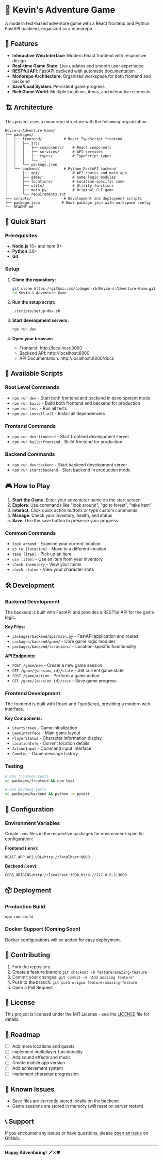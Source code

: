 # 🏰 Kevin's Adventure Game

A modern text-based adventure game with a React frontend and Python FastAPI backend, organized as a monorepo.

## 🌟 Features

- **Interactive Web Interface**: Modern React frontend with responsive design
- **Real-time Game State**: Live updates and smooth user experience
- **RESTful API**: FastAPI backend with automatic documentation
- **Monorepo Architecture**: Organized workspace for both frontend and backend
- **Save/Load System**: Persistent game progress
- **Rich Game World**: Multiple locations, items, and interactive elements

## 🏗️ Architecture

This project uses a monorepo structure with the following organization:

```
Kevin-s-Adventure-Game/
├── packages/
│   ├── frontend/          # React TypeScript frontend
│   │   ├── src/
│   │   │   ├── components/    # React components
│   │   │   ├── services/      # API services
│   │   │   ├── types/         # TypeScript types
│   │   │   └── ...
│   │   └── package.json
│   └── backend/           # Python FastAPI backend
│       ├── api/               # API routes and main app
│       ├── game/              # Game logic modules
│       ├── locations/         # Location-specific code
│       ├── utils/             # Utility functions
│       ├── main.py            # Original CLI game
│       └── requirements.txt
├── scripts/               # Development and deployment scripts
├── package.json          # Root package.json with workspace config
└── README.md
```

## 🚀 Quick Start

### Prerequisites

- **Node.js** 18+ and npm 8+
- **Python** 3.8+
- **Git**

### Setup

1. **Clone the repository:**
   ```bash
   git clone https://github.com/codegen-sh/Kevin-s-Adventure-Game.git
   cd Kevin-s-Adventure-Game
   ```

2. **Run the setup script:**
   ```bash
   ./scripts/setup-dev.sh
   ```

3. **Start development servers:**
   ```bash
   npm run dev
   ```

4. **Open your browser:**
   - Frontend: http://localhost:3000
   - Backend API: http://localhost:8000
   - API Documentation: http://localhost:8000/docs

## 📝 Available Scripts

### Root Level Commands

- `npm run dev` - Start both frontend and backend in development mode
- `npm run build` - Build both frontend and backend for production
- `npm run test` - Run all tests
- `npm run install:all` - Install all dependencies

### Frontend Commands

- `npm run dev:frontend` - Start frontend development server
- `npm run build:frontend` - Build frontend for production

### Backend Commands

- `npm run dev:backend` - Start backend development server
- `npm run start:backend` - Start backend in production mode

## 🎮 How to Play

1. **Start the Game**: Enter your adventurer name on the start screen
2. **Explore**: Use commands like \"look around\", \"go to forest\", \"take item\"
3. **Interact**: Click quick action buttons or type custom commands
4. **Manage**: Check your inventory, health, and status
5. **Save**: Use the save button to preserve your progress

### Common Commands

- `look around` - Examine your current location
- `go to [location]` - Move to a different location
- `take [item]` - Pick up an item
- `use [item]` - Use an item from your inventory
- `check inventory` - View your items
- `check status` - View your character stats

## 🛠️ Development

### Backend Development

The backend is built with FastAPI and provides a RESTful API for the game logic.

**Key Files:**
- `packages/backend/api/main.py` - FastAPI application and routes
- `packages/backend/game/` - Core game logic modules
- `packages/backend/locations/` - Location-specific functionality

**API Endpoints:**
- `POST /game/new` - Create a new game session
- `GET /game/{session_id}/state` - Get current game state
- `POST /game/action` - Perform a game action
- `GET /game/{session_id}/save` - Save game progress

### Frontend Development

The frontend is built with React and TypeScript, providing a modern web interface.

**Key Components:**
- `StartScreen` - Game initialization
- `GameInterface` - Main game layout
- `PlayerStatus` - Character information display
- `LocationInfo` - Current location details
- `ActionInput` - Command input interface
- `GameLog` - Game message history

### Testing

```bash
# Run frontend tests
cd packages/frontend && npm test

# Run backend tests
cd packages/backend && python -m pytest
```

## 🔧 Configuration

### Environment Variables

Create `.env` files in the respective packages for environment-specific configuration:

**Frontend (.env):**
```
REACT_APP_API_URL=http://localhost:8000
```

**Backend (.env):**
```
CORS_ORIGINS=http://localhost:3000,http://127.0.0.1:3000
```

## 📦 Deployment

### Production Build

```bash
npm run build
```

### Docker Support (Coming Soon)

Docker configurations will be added for easy deployment.

## 🤝 Contributing

1. Fork the repository
2. Create a feature branch: `git checkout -b feature/amazing-feature`
3. Commit your changes: `git commit -m 'Add amazing feature'`
4. Push to the branch: `git push origin feature/amazing-feature`
5. Open a Pull Request

## 📄 License

This project is licensed under the MIT License - see the [LICENSE](LICENSE) file for details.

## 🎯 Roadmap

- [ ] Add more locations and quests
- [ ] Implement multiplayer functionality
- [ ] Add sound effects and music
- [ ] Create mobile app version
- [ ] Add achievement system
- [ ] Implement character progression

## 🐛 Known Issues

- Save files are currently stored locally on the backend
- Game sessions are stored in memory (will reset on server restart)

## 📞 Support

If you encounter any issues or have questions, please [open an issue](https://github.com/codegen-sh/Kevin-s-Adventure-Game/issues) on GitHub.

---

**Happy Adventuring!** 🗡️⚔️🛡️

